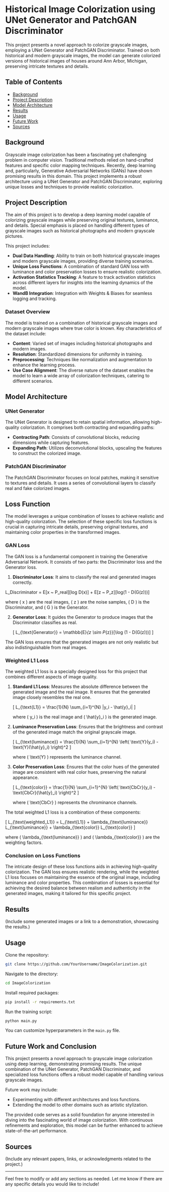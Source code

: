 # Historical Image Colorization using UNet Generator and PatchGAN Discriminator

This project presents a novel approach to colorize grayscale images, employing a UNet Generator and PatchGAN Discriminator. Trained on both historical and modern grayscale images, the model can generate colorized versions of historical images of houses around Ann Arbor, Michigan, preserving intricate textures and details.

## Table of Contents

- [Background](#background)
- [Project Description](#project-description)
- [Model Architecture](#model-architecture)
- [Results](#results)
- [Usage](#usage)
- [Future Work](#future-work)
- [Sources](#sources)

## Background

Grayscale image colorization has been a fascinating yet challenging problem in computer vision. Traditional methods relied on hand-crafted features and specific color mapping techniques. Recently, deep learning and, particularly, Generative Adversarial Networks (GANs) have shown promising results in this domain. This project implements a robust architecture using a UNet Generator and PatchGAN Discriminator, exploring unique losses and techniques to provide realistic colorization.

## Project Description

The aim of this project is to develop a deep learning model capable of colorizing grayscale images while preserving original textures, luminance, and details. Special emphasis is placed on handling different types of grayscale images such as historical photographs and modern grayscale pictures.

This project includes:

- **Dual Data Handling**: Ability to train on both historical grayscale images and modern grayscale images, providing diverse training scenarios.
- **Unique Loss Functions**: A combination of standard GAN loss with luminance and color preservation losses to ensure realistic colorization.
- **Activation Statistics Tracking**: A feature to track activation statistics across different layers for insights into the learning dynamics of the model.
- **WandB Integration**: Integration with Weights & Biases for seamless logging and tracking.

### Dataset Overview

The model is trained on a combination of historical grayscale images and modern grayscale images where true color is known. Key characteristics of the dataset include:

- **Content**: Varied set of images including historical photographs and modern images.
- **Resolution**: Standardized dimensions for uniformity in training.
- **Preprocessing**: Techniques like normalization and augmentation to enhance the learning process.
- **Use Case Alignment**: The diverse nature of the dataset enables the model to learn a wide array of colorization techniques, catering to different scenarios.

## Model Architecture

### UNet Generator

The UNet Generator is designed to retain spatial information, allowing high-quality colorization. It comprises both contracting and expanding paths:

- **Contracting Path**: Consists of convolutional blocks, reducing dimensions while capturing features.
- **Expanding Path**: Utilizes deconvolutional blocks, upscaling the features to construct the colorized image.

### PatchGAN Discriminator

The PatchGAN Discriminator focuses on local patches, making it sensitive to textures and details. It uses a series of convolutional layers to classify real and fake colorized images.

## Loss Function

The model leverages a unique combination of losses to achieve realistic and high-quality colorization. The selection of these specific loss functions is crucial in capturing intricate details, preserving original textures, and maintaining color properties in the transformed images.

### GAN Loss

The GAN loss is a fundamental component in training the Generative Adversarial Network. It consists of two parts: the Discriminator loss and the Generator loss.

1. **Discriminator Loss**: It aims to classify the real and generated images correctly.

 L_Discriminator = E[x ~ P_real][log D(x)] + E[z ~ P_z][log(1 - D(G(z)))]


   where \( x \) are the real images, \( z \) are the noise samples, \( D \) is the Discriminator, and \( G \) is the Generator.

2. **Generator Loss**: It guides the Generator to produce images that the Discriminator classifies as real.

   \[
   L_{\text{Generator}} = \mathbb{E}_{z \sim P_{z}}[\log (1 - D(G(z)))]
   \]

The GAN loss ensures that the generated images are not only realistic but also indistinguishable from real images.

### Weighted L1 Loss

The weighted L1 loss is a specially designed loss for this project that combines different aspects of image quality.

1. **Standard L1 Loss**: Measures the absolute difference between the generated image and the real image. It ensures that the generated image closely resembles the real one.

   \[
   L_{\text{L1}} = \frac{1}{N} \sum_{i=1}^{N} |y_i - \hat{y}_i|
   \]

   where \( y_i \) is the real image and \( \hat{y}_i \) is the generated image.

2. **Luminance Preservation Loss**: Ensures that the brightness and contrast of the generated image match the original grayscale image.

   \[
   L_{\text{luminance}} = \frac{1}{N} \sum_{i=1}^{N} \left( \text{Y}(y_i) - \text{Y}(\hat{y}_i) \right)^2
   \]

   where \( \text{Y} \) represents the luminance channel.

3. **Color Preservation Loss**: Ensures that the color hues of the generated image are consistent with real color hues, preserving the natural appearance.

   \[
   L_{\text{color}} = \frac{1}{N} \sum_{i=1}^{N} \left( \text{CbCr}(y_i) - \text{CbCr}(\hat{y}_i) \right)^2
   \]

   where \( \text{CbCr} \) represents the chrominance channels.

The total weighted L1 loss is a combination of these components:

\[
L_{\text{weighted\_L1}} = L_{\text{L1}} + \lambda_{\text{luminance}} L_{\text{luminance}} + \lambda_{\text{color}} L_{\text{color}}
\]

where \( \lambda_{\text{luminance}} \) and \( \lambda_{\text{color}} \) are the weighting factors.

### Conclusion on Loss Functions

The intricate design of these loss functions aids in achieving high-quality colorization. The GAN loss ensures realistic rendering, while the weighted L1 loss focuses on maintaining the essence of the original image, including luminance and color properties. This combination of losses is essential for achieving the desired balance between realism and authenticity in the generated images, making it tailored for this specific project.

## Results

(Include some generated images or a link to a demonstration, showcasing the results.)

## Usage

Clone the repository:

```bash
git clone https://github.com/YourUsername/ImageColorization.git
```

Navigate to the directory:

```bash
cd ImageColorization
```

Install required packages:

```bash
pip install -r requirements.txt
```

Run the training script:

```bash
python main.py
```

You can customize hyperparameters in the `main.py` file.

## Future Work and Conclusion

This project presents a novel approach to grayscale image colorization using deep learning, demonstrating promising results. The unique combination of the UNet Generator, PatchGAN Discriminator, and specialized loss functions offers a robust model capable of handling various grayscale images.

Future work may include:

- Experimenting with different architectures and loss functions.
- Extending the model to other domains such as artistic stylization.

The provided code serves as a solid foundation for anyone interested in diving into the fascinating world of image colorization. With continuous refinements and exploration, this model can be further enhanced to achieve state-of-the-art performance.

## Sources

(Include any relevant papers, links, or acknowledgments related to the project.)

---

Feel free to modify or add any sections as needed. Let me know if there are any specific details you would like to include!
